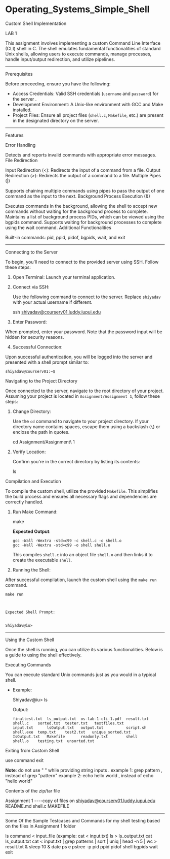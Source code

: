 # Operating_Systems_Simple_Shell


 Custom Shell Implementation

 LAB 1

This assignment involves implementing a custom Command Line Interface (CLI) shell in C. The shell emulates fundamental functionalities of standard Unix shells, allowing users to execute commands, manage processes, handle input/output redirection, and utilize pipelines.

---

Prerequisites

Before proceeding, ensure you have the following:

- Access Credentials: Valid SSH credentials (`username` and `password`) for the server .
- Development Environment: A Unix-like environment with GCC and Make installed.
- Project Files: Ensure all project files (`shell.c`, `Makefile`, etc.) are present in the designated directory on the server.

---

Features

Error Handling

Detects and reports invalid commands with appropriate error messages.
File Redirection

Input Redirection (<): Redirects the input of a command from a file.
Output Redirection (>): Redirects the output of a command to a file.
Multiple Pipes (|)

Supports chaining multiple commands using pipes to pass the output of one command as the input to the next.
Background Process Execution (&)

Executes commands in the background, allowing the shell to accept new commands without waiting for the background process to complete.
Maintains a list of background process PIDs, which can be viewed using the bgpids command.
Supports waiting for background processes to complete using the wait command.
Additional Functionalities

Built-in commands: pid, ppid, pidof, bgpids, wait, and exit

------------

Connecting to the Server

To begin, you'll need to connect to the provided server using SSH. Follow these steps:

1. Open Terminal: Launch your terminal application.

2. Connect via SSH:

    Use the following command to connect to the server. Replace `shiyadav` with your actual username if different.


    ssh shiyadav@courserv01.luddy.iupui.edu
    

3. Enter Password:

When prompted, enter your password. Note that the password input will be hidden for security reasons.

   

4. Successful Connection:

Upon successful authentication, you will be logged into the server and presented with a shell prompt similar to:


    shiyadav@courserv01:~$
   



Navigating to the Project Directory

Once connected to the server, navigate to the root directory of your project. Assuming your project is located in `Assignment/Assignment 1`, follow these steps:

1. Change Directory:

    Use the `cd` command to navigate to your project directory. If your directory name contains spaces, escape them using a backslash (`\`) or enclose the path in quotes.

    
    cd Assignment/Assignment\ 1
   

2. Verify Location:

    Confirm you're in the correct directory by listing its contents:


    ls


Compilation and Execution

To compile the custom shell, utilize the provided `Makefile`. This simplifies the build process and ensures all necessary flags and dependencies are correctly handled.

1. Run Make Command:

    
    make
    

    **Expected Output**:

    ```
    gcc -Wall -Wextra -std=c99 -c shell.c -o shell.o
    gcc -Wall -Wextra -std=c99 -o shell shell.o
    ```

    This compiles `shell.c` into an object file `shell.o` and then links it to create the executable `shell`.


2. Running the Shell:

 After successful compilation, launch the custom shell using the `make run` command.

    
    make run
  


    Expected Shell Prompt:

    
    Shiyadav@iu> 
    

---

Using the Custom Shell

Once the shell is running, you can utilize its various functionalities. Below is a guide to using the shell effectively.

 Executing Commands

You can execute standard Unix commands just as you would in a typical shell.

- Example:

    
    Shiyadav@iu> ls
    

    Output:

    ```
    finaltest.txt  ls_output.txt  os-lab-1-cli-1.pdf  result.txt  shell.c    sorted.txt  tester.txt   textfiles.txt
    input.txt      lsOutput.txt   output.txt          script.sh   shell.exe  temp.txt    test2.txt   unique_sorted.txt
    IsOutput.txt   Makefile       readonly.txt        shell       shell.o    testing.txt  unsorted.txt 
    ```


Exiting from Custom Shell 

use command 
exit


**Note**: do not use " " while providing string inputs .
example 1: grep pattern , instead of grep "pattern"
example 2: echo hello world , instead of echo "hello world"

Contents of the zip/tar file 

Assignment 1 ----copy of files on shiyadav@courserv01.luddy.iupui.edu
README.md
shell.c
MAKEFILE

-------------------------------------------------------------
Some Of the Sample Testcases and Commands for my shell testing based on the files in Assignment 1 folder



ls
command < input_file (example:  cat < input.txt)
ls > ls_output.txt
cat ls_output.txt
cat < input.txt | grep patterns | sort | uniq | head -n 5 | wc > result.txt &
sleep 10 &
date
ps e
pstree -p
pid
ppid
pidof shell
bgpids
wait
exit

